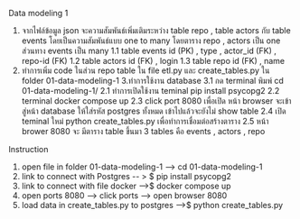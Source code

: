 Data modeling 1 
1. จากไฟล์ข้อมูล json จะความสัมพันธ์เพิ่มเติมระหว่าง table repo , table actors กับ table events  โดยเป็นความสัมพันธ์แบบ one to many โดยตาราง repo , actors เป็น one ส่วนทาง events เป็น many 
  1.1 table events
    id (PK)  , type , actor_id (FK) , repo-id (FK)
  1.2 table actors
    id (FK) , login
  1.3 table repo
    id (FK) , name 
2. ทำการเพิ่ม code ในส่วน repo table ใน file etl.py และ create_tables.py  ใน folder 01-data-modeling-1
3.ทำการใช้งาน database 
	3.1 กด terminal พิมพ์ cd 01-data-modeling-1/ 
	2.1 ทำการเปิดใช้งาน teminal  pip install psycopg2 
	2.2 terminal docker compose up 
	2.3 click port 8080 เพื่อเปิด หน้า browser จะเข้าสู่หน้า database ให้ใส่รหัส postgres ทั้งหมด เข้าไปแล้วจะยังไม่ show table 
	2.4 เปิด teminal ใหม่ python create_tables.py เพื่อทำการเชื่อมต่อสร้างตาราง
	2.5 หน้า brower 8080 จะ มีตาราง table ขึ้นมา 3 tables คือ events , actors , repo

Instruction 
1. open file in folder 01-data-modeling-1  --> cd 01-data-modeling-1
2. link to connect with Postgres -- > $ pip install psycopg2
3. link to connect with file docker -->$  docker compose up 
4. open ports 8080 --> click ports --> open browser 8080 
5. load data in create_tables.py to postgres -->$  python create_tables.py
